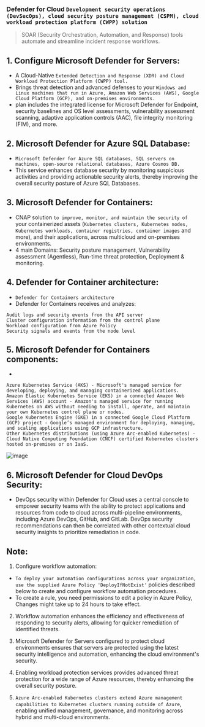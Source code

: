 ### Defender for Cloud `Development security operations (DevSecOps), cloud security posture management (CSPM), cloud workload protection platform (CWPP) solution`


> SOAR (Security Orchestration, Automation, and Response) tools automate and streamline incident response workflows.

## 1. Configure Microsoft Defender for Servers:
- A Cloud-Native `Extended Detection and Response (XDR) and Cloud Workload Protection Platform (CWPP) tool.`
- Brings threat detection and advanced defenses to your `Windows and Linux machines that run in Azure, Amazon Web Services (AWS), Google Cloud Platform (GCP), and on-premises environments.`
- plan includes the integrated license for Microsoft Defender for Endpoint, security baselines and OS level assessments, vulnerability assessment scanning, adaptive application controls (AAC), file integrity monitoring (FIM), and more.

## 2. Microsoft Defender for Azure SQL Database:
- `Microsoft Defender for Azure SQL databases, SQL servers on machines, open-source relational databases, Azure Cosmos DB.`
- This service enhances database security by monitoring suspicious activities and providing actionable security alerts, thereby improving the overall security posture of Azure SQL Databases.

## 3. Microsoft Defender for Containers:
- CNAP solution `to improve, monitor, and maintain the security of` your containerized assets (`Kubernetes clusters, Kubernetes nodes, Kubernetes workloads, container registries, container images` and more), and their applications, across multicloud and on-premises environments.
- 4 main Domains: Security posture management, Vulnerability assessment (Agentless), Run-time threat protection, Deployment & monitoring.

## 4. Defender for Container architecture:
- `Defender for Containers architecture`
-  Defender for Containers receives and analyzes:
```
Audit logs and security events from the API server
Cluster configuration information from the control plane
Workload configuration from Azure Policy
Security signals and events from the node level
```

## 5. Microsoft Defender for Containers components:
- 
```
Azure Kubernetes Service (AKS) - Microsoft's managed service for developing, deploying, and managing containerized applications.
Amazon Elastic Kubernetes Service (EKS) in a connected Amazon Web Services (AWS) account - Amazon's managed service for running Kubernetes on AWS without needing to install, operate, and maintain your own Kubernetes control plane or nodes.
Google Kubernetes Engine (GKE) in a connected Google Cloud Platform (GCP) project - Google’s managed environment for deploying, managing, and scaling applications using GCP infrastructure.
Other Kubernetes distributions (using Azure Arc-enabled Kubernetes) - Cloud Native Computing Foundation (CNCF) certified Kubernetes clusters hosted on-premises or on IaaS.
```
![image](https://github.com/IOxCyber/Cloud-Certs/assets/40174034/9c442826-93d5-4ca9-b23e-82f58b8337f8)

## 6. Microsoft Defender for Cloud DevOps Security:
- DevOps security within Defender for Cloud uses a central console to empower security teams with the ability to protect applications and resources from code to cloud across multi-pipeline environments, including Azure DevOps, GitHub, and GitLab. DevOps security recommendations can then be correlated with other contextual cloud security insights to prioritize remediation in code.




## Note:
1. Configure workflow automation:
- `To deploy your automation configurations across your organization, use the supplied Azure Policy 'DeployIfNotExist'` policies described below to create and configure workflow automation procedures.
- To create a rule, you need permissions to edit a policy in Azure Policy, Changes might take up to 24 hours to take effect.

2. Workflow automation enhances the efficiency and effectiveness of responding to security alerts, allowing for quicker remediation of identified threats.

3. Microsoft Defender for Servers configured to protect cloud environments ensures that servers are protected using the latest security intelligence and automation, enhancing the cloud environment's security.

4. Enabling workload protection services provides advanced threat protection for a wide range of Azure resources, thereby enhancing the overall security posture.

5. `Azure Arc-enabled Kubernetes clusters extend Azure management capabilities to Kubernetes clusters running outside of Azure`, enabling unified management, governance, and monitoring across hybrid and multi-cloud environments. 
